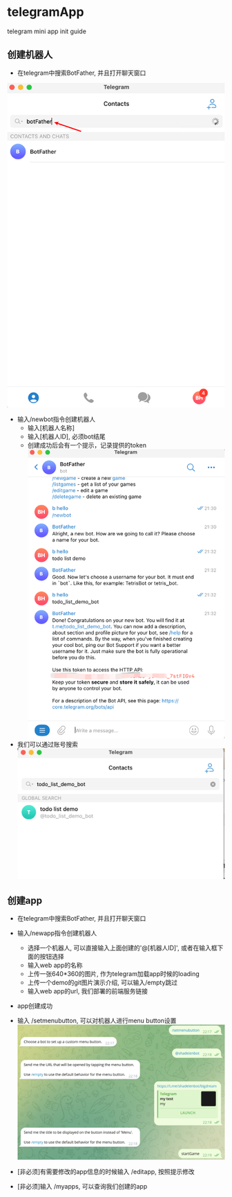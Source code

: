 # telegramApp
telegram mini app init guide


## 创建机器人

- 在telegram中搜索BotFather, 并且打开聊天窗口

![](https://github.com/shadeien/telegramApp/blob/main/img/botfather.png?raw=true)  
- 输入/newbot指令创建机器人
	- 输入[机器人名称]
	- 输入[机器人ID], 必须bot结尾
	- 创建成功后会有一个提示，记录提供的token
![](https://github.com/shadeien/telegramApp/blob/main/img/createbot.png?raw=true) 
- 我们可以通过账号搜索
![](https://github.com/shadeien/telegramApp/blob/main/img/search.png?raw=true) 

## 创建app

- 在telegram中搜索BotFather, 并且打开聊天窗口
- 输入/newapp指令创建机器人
	- 选择一个机器人, 可以直接输入上面创建的'@[机器人ID]', 或者在输入框下面的按钮选择
	- 输入web app的名称
	- 上传一张640*360的图片, 作为telegram加载app时候的loading 
	- 上传一个demo的git图片演示介绍, 可以输入/empty跳过
	- 输入web app的url, 我们部署的前端服务链接
- app创建成功

- 输入 /setmenubutton, 可以对机器人进行menu button设置
![](https://github.com/shadeien/telegramApp/blob/main/img/setmenubutton.png?raw=true) 



- [非必须]有需要修改的app信息的时候输入 /editapp, 按照提示修改
- [非必须]输入 /myapps, 可以查询我们创建的app
